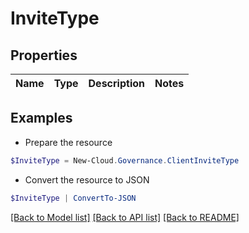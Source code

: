 # InviteType
## Properties

Name | Type | Description | Notes
------------ | ------------- | ------------- | -------------

## Examples

- Prepare the resource
```powershell
$InviteType = New-Cloud.Governance.ClientInviteType 
```

- Convert the resource to JSON
```powershell
$InviteType | ConvertTo-JSON
```

[[Back to Model list]](../README.md#documentation-for-models) [[Back to API list]](../README.md#documentation-for-api-endpoints) [[Back to README]](../README.md)

